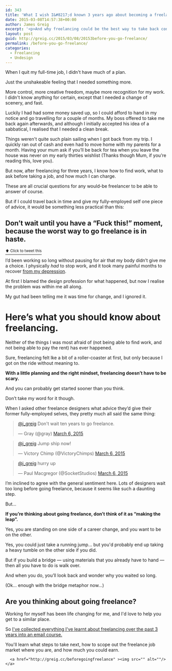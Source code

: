 ```yaml
---
id: 343
title: 'What I wish I&#8217;d known 3 years ago about becoming a freelance designer'
date: 2015-03-08T14:57:38+00:00
author: James Greig
excerpt: '<p>And why freelancing could be the best way to take back control of your life, and your creativity.</p>'
layout: post
guid: http://greig.cc/2015/03/08/20153before-you-go-freelance/
permalink: /before-you-go-freelance/
categories:
  - Freelancing
  - Undesign
---
```

<p>When I quit my full-time job, I didn't have much of a plan.</p>

<p>Just the unshakeable feeling that I needed something more.</p>

<p>More control, more creative freedom, maybe more recognition for my work. I didn't know anything for certain, except that I needed a change of scenery, and fast. </p>

<p>Luckily I had had some money saved up, so I could afford to hand in my notice and go travelling for a couple of months. My boss offered to take me back again afterwards, and although I initially accepted his idea of a sabbatical, I realised that I needed a clean break. </p>

<p>Things weren't quite such plain sailing when I got back from my trip. I quickly ran out of cash and even had to move home with my parents for a month. Having your mum ask if you’ll be back for tea when you leave the house was never on my early thirties wishlist (Thanks though Mum, if you’re reading this, love you).</p>

<p>But now, after freelancing for three years, I know how to find work, what to ask before taking a job, and how much I can charge.</p>

<p>These are all crucial questions for any would-be freelancer to be able to answer of course.</p>

<p>But if I could travel back in time and give my fully-employed self one piece of advice, it would be something less practical than this:</p>

<h2 id="dontwaituntilyouhaveafuckthismomentbecausetheworstwaytogofreelanceisinhaste">Don’t wait until you have a “Fuck this!” moment, because the worst way to go freelance is in haste.</h2>

<p><a href="https://twitter.com/intent/tweet?original_referer=https%3A%2F%2Fabout.twitter.com%2Fresources%2Fbuttons&amp;text=Don%E2%80%99t%20wait%20until%20you%20have%20a%20%E2%80%9CFuck%20this!%E2%80%9D%20moment%2C%20because%20the%20worst%20way%20to%20go%20freelance%20is%20in%20haste.&amp;tw_p=tweetbutton&amp;url=http%3A%2F%2Fgreig.cc%2Fjournal%2F2015%2F3%2Fbefore-you-go-freelance"><sup data-preserve-html-node="true">⬆ Click to tweet this</sup></a></p>

<p>I’d been working so long without pausing for air that my body didn’t give me a choice. I physically <em>had</em> to stop work, and it took many painful months to recover <a href="http://greig.cc/journal/2014/10/the-unspoken-d-word-depression">from my depression</a>.</p>

<p>At first I blamed the design profession for what happened, but now I realise the problem was within me all along.</p>

<p>My gut had been telling me it was time for change, and I ignored it.</p>

<h1 id="hereswhatyoushouldknowaboutfreelancing">Here’s what you should know about freelancing.</h1>

<p>Neither of the things I was most afraid of (not being able to find work, and not being able to pay the rent) has ever happened. </p>

<p>Sure, freelancing felt lke a bit of a roller-coaster at first, but only because I got on the ride without meaning to. </p>

<p><strong>With a little planning and the right mindset, freelancing doesn’t have to be scary.</strong></p>

<p>And you can probably get started sooner than you think. </p>

<p>Don’t take my word for it though.</p>

<p>When I asked other freelance designers what advice they’d give their former fully-employed selves, they pretty much all said the same thing:</p>
 
   <blockquote class="twitter-tweet"><p><a href="https://twitter.com/j_greig">@j_greig</a> Don't wait ten years to go freelance.</p>— Gray (@gray) <a href="https://twitter.com/gray/status/573767588947361792">March 6, 2015</a></blockquote>
<script async="" src="//platform.twitter.com/widgets.js" charset="utf-8"></script>
 

 
   <blockquote class="twitter-tweet"><p><a href="https://twitter.com/j_greig">@j_greig</a> Jump ship now!</p>— Victory Chimp (@VictoryChimps) <a href="https://twitter.com/VictoryChimps/status/573775722487087104">March 6, 2015</a></blockquote>
<script async="" src="//platform.twitter.com/widgets.js" charset="utf-8"></script>
 

 
   <blockquote class="twitter-tweet"><p><a href="https://twitter.com/j_greig">@j_greig</a> hurry up</p>— Paul Macgregor (@SocketStudios) <a href="https://twitter.com/SocketStudios/status/573771216118530049">March 6, 2015</a></blockquote>
<script async="" src="//platform.twitter.com/widgets.js" charset="utf-8"></script>
 
<p>I’m inclined to agree with the general sentiment here. Lots of designers wait too long before going freelance, because it seems like such a daunting step.</p>

<p>But...</p>

<p><strong>If you’re thinking about going freelance, don’t think of it as “making the leap”.</strong></p>

<p>Yes, you are standing on one side of a career change, and you want to be on the other. </p>

<p>Yes, you could just take a running jump... but you'd probably end up taking a heavy tumble on the other side if you did.</p>

<p>But if you build a bridge — using materials that you already have to hand — then all you have to do is walk over.</p>

<p>And when you do, you’ll look back and wonder why you waited so long. </p>

<p>(Ok... enough with the bridge metaphor now...)</p>

<h2 id="areyouthinkingaboutgoingfreelance">Are you thinking about going freelance?</h2>

<p>Working for myself has been life changing for me, and I'd love to help you get to a similar place.</p>

<p>So <a href="http://greig.cc/beforegoingfreelance">I've collected everything I've learnt about freelancing over the past 3 years into an email course. </a></p>

<p>You'll learn what steps to take next, how to scope out the freelance job market where you are, and how much you could earn.</p>
  
      <a href="http://greig.cc/beforegoingfreelance" ><img src="" alt=""/></a>